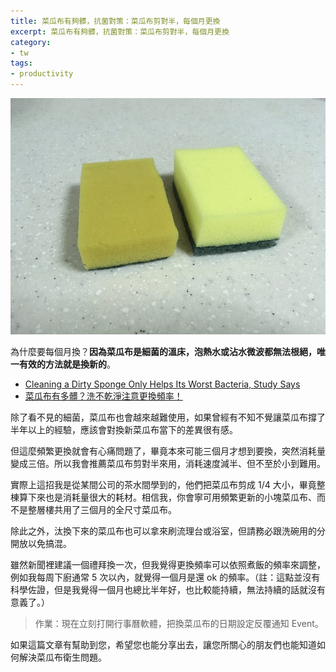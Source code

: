 ```yaml
---
title: 菜瓜布有夠髒，抗菌對策：菜瓜布剪對半，每個月更換
excerpt: 菜瓜布有夠髒，抗菌對策：菜瓜布剪對半，每個月更換
category:
- tw
tags:
- productivity
---
```


![](/images/posts/2018-05-05-dirty-sponge-1_w6Iu3WXQTiUKci0z_gsp4A.jpg)

為什麼要每個月換？**因為菜瓜布是細菌的溫床，泡熱水或沾水微波都無法根絕，唯一有效的方法就是換新的**。

- [Cleaning a Dirty Sponge Only Helps Its Worst Bacteria, Study Says](https://www.nytimes.com/2017/08/04/science/sponges-bacteria-microwaving-cleaning.html)
- [菜瓜布有多髒？洗不乾淨注意更換頻率！](https://mamaclub.com/learn/%E8%8F%9C%E7%93%9C%E5%B8%83%E6%9C%89%E5%A4%9A%E9%AB%92%EF%BC%9F%E6%B4%97%E4%B8%8D%E4%B9%BE%E6%B7%A8%E6%B3%A8%E6%84%8F%E6%9B%B4%E6%8F%9B%E9%A0%BB%E7%8E%87%EF%BC%81/)

除了看不見的細菌，菜瓜布也會越來越難使用，如果曾經有不知不覺讓菜瓜布撐了半年以上的經驗，應該會對換新菜瓜布當下的差異很有感。

但這麼頻繁更換就會有心痛問題了，畢竟本來可能三個月才想到要換，突然消耗量變成三倍。所以我會推薦菜瓜布剪對半來用，消耗速度減半、但不至於小到難用。

實際上這招我是從某間公司的茶水間學到的，他們把菜瓜布剪成 1/4 大小，畢竟整棟算下來也是消耗量很大的耗材。相信我，你會寧可用頻繁更新的小塊菜瓜布、而不是整層樓共用了三個月的全尺寸菜瓜布。

除此之外，汰換下來的菜瓜布也可以拿來刷流理台或浴室，但請務必跟洗碗用的分開放以免搞混。

雖然新聞裡建議一個禮拜換一次，但我覺得更換頻率可以依照煮飯的頻率來調整，例如我每周下廚通常 5 次以內，就覺得一個月是還 ok 的頻率。（註：這點並沒有科學佐證，但是我覺得一個月也總比半年好，也比較能持續，無法持續的話就沒有意義了。）

> 作業：現在立刻打開行事曆軟體，把換菜瓜布的日期設定反覆通知 Event。

如果這篇文章有幫助到您，希望您也能分享出去，讓您所關心的朋友們也能知道如何解決菜瓜布衛生問題。

